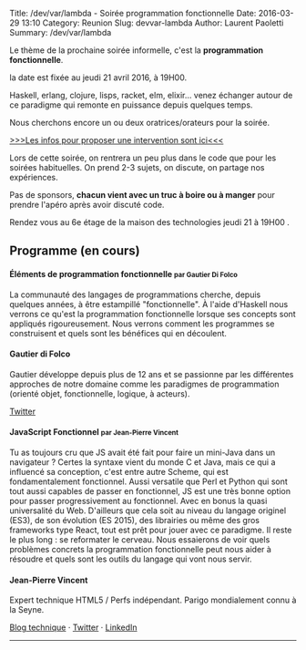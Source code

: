 Title: /dev/var/lambda - Soirée programmation fonctionnelle
Date: 2016-03-29 13:10
Category: Reunion
Slug: devvar-lambda
Author: Laurent Paoletti
Summary: /dev/var/lambda

Le thème de la prochaine soirée informelle, c'est la **programmation fonctionnelle**.

la date est fixée au jeudi 21 avril 2016, à 19H00.

Haskell, erlang, clojure, lisps, racket, elm, elixir… venez échanger autour de ce paradigme qui
remonte en puissance depuis quelques temps.

Nous cherchons encore un ou deux oratrices/orateurs pour la soirée.

[>>>Les infos pour proposer une intervention sont ici<<<](pages/participer.html)


Lors de cette soirée, on rentrera un peu plus dans le code que pour les soirées habituelles.
On prend 2-3 sujets, on discute, on partage nos expériences.

Pas de sponsors, **chacun vient avec un truc à boire ou à manger** pour prendre l'apéro après avoir discuté code. 

Rendez vous au 6e étage de la maison des technologies jeudi 21 à 19H00 .

## Programme (en cours)

####  Éléments de programmation fonctionnelle <small>par Gautier Di Folco</small>

La communauté des langages de programmations cherche, depuis quelques années, 
à être estampillé "fonctionnelle". À l'aide d'Haskell nous verrons ce qu'est 
la programmation fonctionnelle lorsque ses concepts sont appliqués rigoureusement. 
Nous verrons comment les programmes se construisent et quels sont les bénéfices 
qui en découlent.

<h4 class='subheader'>Gautier di Folco</h4>

Gautier développe depuis plus de 12 ans et se passionne par les différentes approches de notre domaine comme les paradigmes de programmation (orienté objet, fonctionnelle, logique, à acteurs).

[Twitter](http://twitter.com/gautier_difolco)

#### JavaScript Fonctionnel <small>par Jean-Pierre Vincent</small>

Tu as toujours cru que JS avait été fait pour faire un mini-Java dans un navigateur ? 
Certes la syntaxe vient du monde C et Java, mais ce qui a influencé sa conception, c'est entre autre Scheme, qui est fondamentalement fonctionnel.
Aussi versatile que Perl et Python qui sont tout aussi capables de passer en fonctionnel, JS est une très bonne option pour 
passer progressivement au fonctionnel. Avec en bonus la quasi universalité du Web. D'ailleurs que cela soit au niveau du langage originel (ES3),
 de son évolution (ES 2015), des librairies ou même des gros frameworks type React, tout est prêt pour jouer avec ce paradigme. Il reste le plus long : se reformater le cerveau.
Nous essaierons de voir quels problèmes concrets la programmation fonctionnelle peut nous aider à résoudre et quels sont les outils du langage qui vont nous servir.


 
<h4 class='subheader'>Jean-Pierre Vincent</h4>

Expert technique HTML5 / Perfs indépendant. Parigo mondialement connu à la Seyne.

[Blog technique](http://braincracking.org) · [Twitter](https://twitter.com/theystolemynick) ·  [LinkedIn](http://fr.linkedin.com/in/jeanpierrevincent)

<hr>